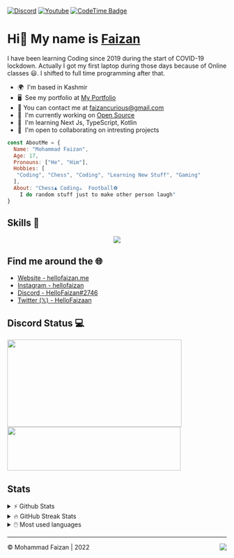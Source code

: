 [![Discord](https://img.shields.io/discord/988670044152168518.svg?label=&logo=discord&logoColor=ffffff&color=7389D8&labelColor=6A7EC2)](https://discord.gg/vUHMxPvege)
<a href="https://www.youtube.com/c/hellofaizan"><img src="https://img.shields.io/youtube/channel/subscribers/UCjG4tRRoqiRjaDy20pgwjuA?style=social" alt="Youtube" /></a>
[![CodeTime Badge](https://img.shields.io/endpoint?style=flat&color=222&url=https%3A%2F%2Fapi.codetime.dev%2Fshield%3Fid%3D26256%26project%3D%26in=0)](https://discord.gg/QuNdFzdKMx)

Hi👋 My name is <a href="https://hellofaizan.tech">Faizan</a>
=============================================================================================================================

I have been learning Coding since 2019 during the start of COVID-19 lockdown. Actually I got my first laptop during those days because of Online classes 😃. I shifted to full time programming after that.

* 🌍  I'm based in Kashmir
* 🖥  See my portfolio at [My Portfolio](http://hellofaizan.tech)
* 📨  You can contact me at [faizancurious@gmail.com](https://HelloFaizan.me/contact)
* 🚀  I'm currently working on [Open Source](http://GitHub.com/Youth-Icon)
* 🧠  I'm learning Next Js, TypeScript, Kotlin
* 🤝  I'm open to collaborating on intresting projects



```js
const AboutMe = {
  Name: "Mohammad Faizan",
  Age: 17,
  Pronouns: ["He", "Him"],
  Hobbies: [
   "Coding", "Chess", "Coding", "Learning New Stuff", "Gaming" 
  ],
  About: "Chess♟ Coding☕  Football⚽
    I do random stuff just to make other person laugh"
}
```

## Skills 🚀

<p align="center">
  <a href="https://discord.gg/vUHMxPvege">
    <img src="https://skillicons.dev/icons?i=next,kotlin,js,typescript,androidstudio,flutter,java,nodejs,react,mysql,firebase,mongodb,postgresql" />
  </a>
</p>

## Find me around the 🌐

- [Website - hellofaizan.me](https://v2.hellofaizan.tech)
- [Instagram - hellofaizan](https://instagram.com/hellofaizaan)
- [Discord - HelloFaizan#2746](https://discord.com/users/890232380265222215)
- [Twitter (𝕏) - HelloFaizaan](https://x.com/hellofaizaan)

## Discord Status 💻

<a href="https://discord.com/users/890232380265222215">
     <img src="https://lanyard.cnrad.dev/api/890232380265222215?idleMessage=Just%20Chillin..." width="400" height="200" />
</a>
<br>
<a href="https://discord.gg/vUHMxPvege">
     <img src="https://invidget.switchblade.xyz/vUHMxPvege" width="398" height="100" />
</a>

## Stats

<details>
  <summary>⚡ Github Stats</summary>
  <br>
  <img src="https://github-readme-stats.vercel.app/api?username=hellofaizan&show_icons=true&theme=dark&hide_border=true" alt="HelloFaizan's Github Stats" />
</details>


<details>
  <summary>🔥 GitHub Streak Stats</summary>
  <br>
  <img src="http://github-readme-streak-stats.herokuapp.com?user=hellofaizan&theme=dark&hide_border=true&date_format=M%20j%5B%2C%20Y%5D" alt="GitHub Streak Stats" />
</details>

<details>
  <summary>🖱️ Most used languages</summary>
  <br>
  <img src="https://github-readme-stats.vercel.app/api/top-langs?username=hellofaizan&show_icons=true&locale=en&layout=compact&theme=dark" alt="HelloFaizan's Github Activity Graph" />
</details>


<hr />
<div>
<img align="right" src="https://visitor-badge.laobi.icu/badge?page_id=hellofaizan.hellofaizan&" />
©️ Mohammad Faizan | 2022
</div>
